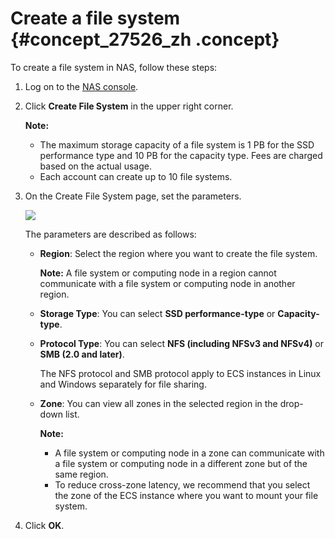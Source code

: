 # Create a file system {#concept_27526_zh .concept}

To create a file system in NAS, follow these steps:

1.  Log on to the [NAS console](https://nas.console.aliyun.com/).
2.  Click **Create File System** in the upper right corner.

    **Note:** 

    -   The maximum storage capacity of a file system is 1 PB for the SSD performance type and 10 PB for the capacity type. Fees are charged based on the actual usage.
    -   Each account can create up to 10 file systems.
3.  On the Create File System page, set the parameters.

    ![](http://static-aliyun-doc.oss-cn-hangzhou.aliyuncs.com/assets/img/18690/154417322121054_en-US.png)

    The parameters are described as follows:

    -   **Region**: Select the region where you want to create the file system.

        **Note:** A file system or computing node in a region cannot communicate with a file system or computing node in another region.

    -   **Storage Type**: You can select **SSD performance-type** or **Capacity-type**.
    -   **Protocol Type**: You can select **NFS \(including NFSv3 and NFSv4\)** or **SMB \(2.0 and later\)**.

        The NFS protocol and SMB protocol apply to ECS instances in Linux and Windows separately for file sharing.

    -   **Zone**: You can view all zones in the selected region in the drop-down list.

        **Note:** 

        -   A file system or computing node in a zone can communicate with a file system or computing node in a different zone but of the same region.
        -   To reduce cross-zone latency, we recommend that you select the zone of the ECS instance where you want to mount your file system.
4.  Click **OK**.

